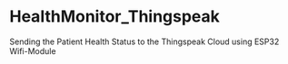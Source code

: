 # HealthMonitor_Thingspeak

Sending the Patient Health Status to the Thingspeak Cloud using ESP32 Wifi-Module
